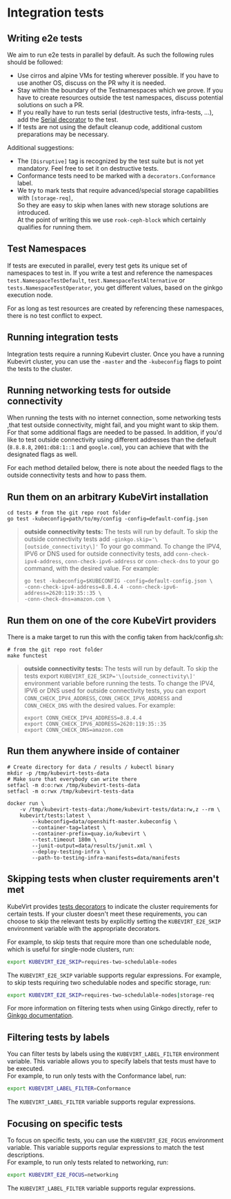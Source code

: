 # Integration tests

## Writing e2e tests

We aim to run e2e tests in parallel by default. As such the following rules should be followed:
 * Use cirros and alpine VMs for testing wherever possible. If you have to
   use another OS, discuss on the PR why it is needed.
 * Stay within the boundary of the Testnamespaces which we prove. If you have
   to create resources outside the test namespaces, discuss potential
   solutions on such a PR.
 * If you really have to run tests serial (destructive tests, infra-tests,
  ...), add the [Serial decorator](https://onsi.github.io/ginkgo/#serial-specs) to the test.
 * If tests are not using the default cleanup code, additional custom
   preparations may be necessary.

Additional suggestions:

 * The `[Disruptive]` tag is recognized by the test suite but is not yet
   mandatory. Feel free to set it on destructive tests.
 * Conformance tests need to be marked with a `decorators.Conformance` label.
 * We try to mark tests that require advanced/special storage capabilities with `[storage-req]`,  
   So they are easy to skip when lanes with new storage solutions are introduced.  
   At the point of writing this we use `rook-ceph-block` which certainly qualifies for running them.

## Test Namespaces

If tests are executed in parallel, every test gets its unique set of namespaces
to test in. If you write a test and reference the namespaces
`test.NamespaceTestDefault`, `test.NamespaceTestAlternative` or
`tests.NamespaceTestOperator`, you get different values, based on the ginkgo
execution node.

For as long as test resources are created by referencing these namespaces,
there is no test conflict to expect.

## Running integration tests

Integration tests require a running Kubevirt cluster.  Once you have a running
Kubevirt cluster, you can use the `-master` and the `-kubeconfig` flags to
point the tests to the cluster.

## Running networking tests for outside connectivity

When running the tests with no internet connection,
some networking tests ,that test outside connectivity, might fail,
and you might want to skip them.
For that some additional flags are needed to be passed.
In addition, if you'd like to test outside connectivity
using different addresses than the default
(`8.8.8.8`, `2001:db8:1::1` and `google.com`), you can achieve that with the 
designated flags as well.

For each method detailed below, there is note about the needed flags
to the outside connectivity tests and how to pass them.

## Run them on an arbitrary KubeVirt installation

```
cd tests # from the git repo root folder
go test -kubeconfig=path/to/my/config -config=default-config.json
```

>**outside connectivity tests:** The tests will run by default.
>To skip the outside connectivity tests add
>`-ginkgo.skip='\[outside_connectivity\]'` To your go command.
>To change the IPV4, IPV6 or DNS used for outside connectivity tests,
>add `conn-check-ipv4-address`,
>`conn-check-ipv6-address` or `conn-check-dns` to your go command,
>with the desired value.
>For example:
>```
>go test -kubeconfig=$KUBECONFIG -config=default-config.json \
>-conn-check-ipv4-address=8.8.4.4 -conn-check-ipv6-address=2620:119:35::35 \
>-conn-check-dns=amazon.com \
>```


## Run them on one of the core KubeVirt providers

There is a make target to run this with the config
taken from hack/config.sh:

```
# from the git repo root folder
make functest
```

>**outside connectivity tests:** The tests will run by default. To skip
>the tests export `KUBEVIRT_E2E_SKIP='\[outside_connectivity\]'` 
>environment variable before running the tests.
>To change the IPV4, IPV6 or DNS used for outside connectivity tests,
>you can export `CONN_CHECK_IPV4_ADDRESS`, `CONN_CHECK_IPV6_ADDRESS` and  
> `CONN_CHECK_DNS` with the desired values. For example:
>```
>export CONN_CHECK_IPV4_ADDRESS=8.8.4.4
>export CONN_CHECK_IPV6_ADDRESS=2620:119:35::35
>export CONN_CHECK_DNS=amazon.com
>```

## Run them anywhere inside of container

```
# Create directory for data / results / kubectl binary
mkdir -p /tmp/kubevirt-tests-data
# Make sure that everybody can write there
setfacl -m d:o:rwx /tmp/kubevirt-tests-data
setfacl -m o:rwx /tmp/kubevirt-tests-data

docker run \
    -v /tmp/kubevirt-tests-data:/home/kubevirt-tests/data:rw,z --rm \
    kubevirt/tests:latest \
        --kubeconfig=data/openshift-master.kubeconfig \
        --container-tag=latest \
        --container-prefix=quay.io/kubevirt \
        --test.timeout 180m \
        --junit-output=data/results/junit.xml \
        --deploy-testing-infra \
        --path-to-testing-infra-manifests=data/manifests
```

## Skipping tests when cluster requirements aren't met
KubeVirt provides [tests decorators](https://github.com/kubevirt/kubevirt/blob/main/tests/decorators/decorators.go)
to indicate the cluster requirements for certain tests. If your
cluster doesn't meet these requirements, you can choose to skip
the relevant tests by explicitly setting the `KUBEVIRT_E2E_SKIP`
environment variable with the appropriate decorators.

For example, to skip tests that require more than one schedulable node,
which is useful for single-node clusters, run:

``` bash
export KUBEVIRT_E2E_SKIP=requires-two-schedulable-nodes
```

The `KUBEVIRT_E2E_SKIP` variable supports regular expressions.
For example, to skip tests requiring two schedulable nodes
and specific storage, run:

``` bash
export KUBEVIRT_E2E_SKIP=requires-two-schedulable-nodes|storage-req
```

For more information on filtering tests when using Ginkgo directly,
refer to [Ginkgo documentation](https://onsi.github.io/ginkgo/#description-based-filtering).

## Filtering tests by labels
You can filter tests by labels using the `KUBEVIRT_LABEL_FILTER`
environment variable. This variable allows you to specify labels
that tests must have to be executed.  
For example, to run only tests with the Conformance label, run:

``` bash
export KUBEVIRT_LABEL_FILTER=Conformance
```

The `KUBEVIRT_LABEL_FILTER` variable supports regular expressions.

## Focusing on specific tests
To focus on specific tests, you can use the `KUBEVIRT_E2E_FOCUS`
environment variable. This variable supports regular expressions
to match the test descriptions.  
For example, to run only tests related to networking, run:

``` bash  
export KUBEVIRT_E2E_FOCUS=networking
```  

The `KUBEVIRT_LABEL_FILTER` variable supports regular expressions.